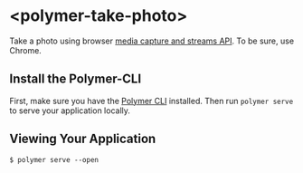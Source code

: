 # \<polymer-take-photo\>

Take a photo using browser [media capture and streams API](https://developer.mozilla.org/en-US/docs/Web/API/Media_Streams_API). To be sure, use Chrome.

## Install the Polymer-CLI

First, make sure you have the [Polymer CLI](https://www.npmjs.com/package/polymer-cli) installed. Then run `polymer serve` to serve your application locally.

## Viewing Your Application

```
$ polymer serve --open
```
